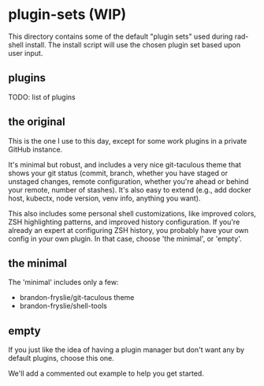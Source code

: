 # plugin-sets (WIP)

This directory contains some of the default "plugin sets" used during rad-shell install.  The install script will 
use the chosen plugin set based upon user input.

## plugins

TODO: list of plugins

## the original

This is the one I use to this day, except for some work plugins in a private GitHub instance.

It's minimal but robust, and includes a very nice git-taculous theme that shows your git status (commit, branch, whether you have staged 
or unstaged changes, remote configuration, whether you're ahead or behind your remote, number of stashes).  It's also easy to
extend (e.g., add docker host, kubectx, node version, venv info, anything you want).

This also includes some personal shell customizations, like improved colors, ZSH highlighting patterns, and improved 
history configuration.  If you're already an expert at configuring ZSH history, you probably have your own config in your
own plugin.  In that case, choose 'the minimal', or 'empty'.

## the minimal

The 'minimal' includes only a few:
- brandon-fryslie/git-taculous theme
- brandon-fryslie/shell-tools

## empty

If you just like the idea of having a plugin manager but don't want any by default plugins, choose this one.

We'll add a commented out example to help you get started.
